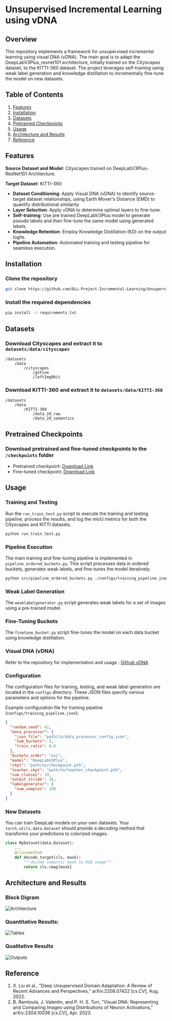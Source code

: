 # Unsupervised Incremental Learning using vDNA

## Overview
This repository implements a framework for unsupervised incremental learning using visual DNA (vDNA). The main goal is to adapt the DeepLabV3Plus_resnet101 architecture, initially trained on the Cityscapes dataset, to the KITTI-360 dataset. The project leverages self-training using weak label generation and knowledge distillation to incrementally fine-tune the model on new datasets.

## Table of Contents
1. [Features](#features)
2. [Installation](#installation)
3. [Datasets](#datasets)
4. [Pretrained Checkpoints](#pretrained-checkpoints)
5. [Usage](#usage)
6. [Architecture and Results](#architecture-and-results)
7. [Reference](#reference)

## Features
**Source Dataset and Model**: Cityscapes trained on DeepLabV3Plus-ResNet101 Architecture.

**Target Dataset**: KITTI-360

- **Dataset Conditioning**: Apply Visual DNA (vDNA) to identify source-target dataset relationships, using Earth Mover's Distance (EMD) to quantify distributional similarity
- **Layer Selection**: Apply vDNA to determine optimal layers to fine-tune.
- **Self-training**: Use pre trained DeepLabV3Plus model to generate pseudo labels and then fine-tune the same model using generated labels.
- **Knowledge Retention**: Employ Knowledge Distillation (KD) on the output logits.
- **Pipeline Automation**: Automated training and testing pipeline for seamless execution.


## Installation

### Clone the repository
```sh
git clone https://github.com/DLL-Project-Incremental-Learning/Unsupervised-Incremental-Learning-vDNA.git
```

### Install the required dependencies
```sh
pip install -r requirements.txt
```

## Datasets

### Download Cityscapes and extract it to `datasets/data/cityscapes`
```
/datasets
    /data
        /cityscapes
            /gtFine
            /leftImg8bit
```

### Download KITTI-360 and extract it to `datasets/data/KITTI-360`
```
/datasets
    /data
        /KITTI-360
            /data_2d_raw
            /data_2d_semantics
```

## Pretrained Checkpoints

### Download pretrained and fine-tuned checkpoints to the `/checkpoints` folder
- Pretrained checkpoint: [Download Link](https://drive.google.com/file/d/1t7TC8mxQaFECt4jutdq_NMnWxdm6B-Nb/view)
- Fine-tuned checkpoint: [Download Link](https://drive.google.com/file/d/1TmisTL5cdxxdYTmh5719kXkQsocTXlSN/view?usp=drive_link)

## Usage

### Training and Testing
Run the `run_train_test.py` script to execute the training and testing pipeline, process the results, and log the mIoU metrics for both the Cityscapes and KITTI datasets.
```sh
python run_train_test.py
```

### Pipeline Execution
The main training and fine-tuning pipeline is implemented in `pipeline_ordered_buckets.py`. This script processes data in ordered buckets, generates weak labels, and fine-tunes the model iteratively.
```sh
python src/pipeline_ordered_buckets.py ./configs/training_pipeline.json
```

### Weak Label Generation
The `weaklabelgenerator.py` script generates weak labels for a set of images using a pre-trained model.

### Fine-Tuning Buckets
The `finetune_bucket.py` script fine-tunes the model on each data bucket using knowledge distillation.

### Visual DNA (vDNA)
Refer to the repository for implementation and usage : [Github vDNA](https://github.com/bramtoula/vdna)

### Configuration
The configuration files for training, testing, and weak label generation are located in the `configs` directory. These JSON files specify various parameters and options for the pipeline.

Example configuration file for training pipeline (`configs/training_pipeline.json`):
```json
{
  "random_seed": 42,
  "data_processor": {
    "json_file": "path/to/data_processor_config.json",
    "num_buckets": 5,
    "train_ratio": 0.8
  },
  "buckets_order": "asc",
  "model": "DeepLabV3Plus",
  "ckpt": "path/to/checkpoint.pth",
  "teacher_ckpt": "path/to/teacher_checkpoint.pth",
  "num_classes": 19,
  "output_stride": 16,
  "labelgenerator": {
    "num_samples": 100
  }
}
```

### New Datasets
You can train DeepLab models on your own datasets. Your `torch.utils.data.Dataset` should provide a decoding method that transforms your predictions to colorized images.
```python
class MyDataset(data.Dataset):
    ...
    @classmethod
    def decode_target(cls, mask):
        """decode semantic mask to RGB image"""
        return cls.cmap[mask]
```

## Architecture and Results
### Block Digram
![Architecture](sample_outputs/architecture.png)

### Quantitative Results:
![Tables](sample_outputs/Tables.png)

### Qualitative Results
![Outputs](sample_outputs/qualitative.png)

## Reference
1. X. Liu et al., "Deep Unsupervised Domain Adaptation: A Review of Recent Advances and Perspectives," arXiv:2208.07422 [cs.CV], Aug. 2022.
2. B. Ramtoula, J. Valentin, and P. H. S. Torr, "Visual DNA: Representing and Comparing Images using Distributions of Neuron Activations," arXiv:2304.10036 [cs.CV], Apr. 2023.
